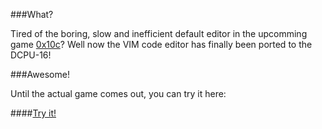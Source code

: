 ###What?

Tired of the boring, slow and inefficient default editor in the upcomming game [0x10c](http://0x10c.com/)? Well now the VIM code editor has finally been ported to the DCPU-16!

###Awesome!

Until the actual game comes out, you can try it here:

####[Try it!](http://0x10co.de/qcse4)
